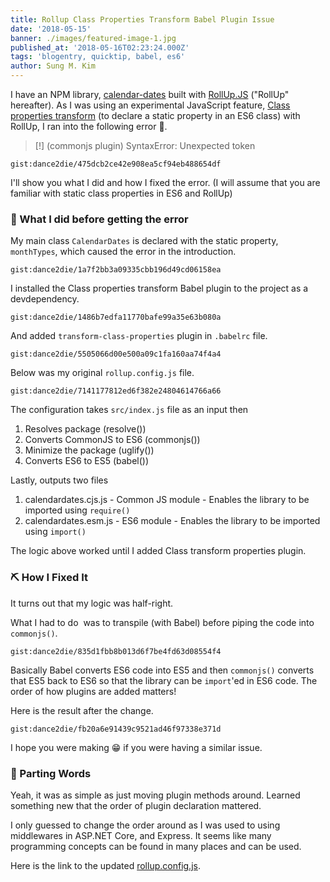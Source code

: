 ```yaml
---
title: Rollup Class Properties Transform Babel Plugin Issue
date: '2018-05-15'
banner: ./images/featured-image-1.jpg
published_at: '2018-05-16T02:23:24.000Z'
tags: 'blogentry, quicktip, babel, es6'
author: Sung M. Kim
---
```


I have an NPM library, [calendar-dates](https://www.npmjs.com/package/calendar-dates) built with [RollUp.JS](https://www.rollupjs.org/) ("RollUp" hereafter). As I was using an experimental JavaScript feature, [Class properties transform](https://babeljs.io/docs/plugins/transform-class-properties/) (to declare a static property in an ES6 class) with RollUp, I ran into the following error 🙅.

> \[!\] (commonjs plugin) SyntaxError: Unexpected token

`gist:dance2die/475dcb2ce42e908ea5cf94eb488654df`

I'll show you what I did and how I fixed the error. (I will assume that you are familiar with static class properties in ES6 and RollUp)

### 🤔 What I did before getting the error

My main class `CalendarDates` is declared with the static property, `monthTypes`, which caused the error in the introduction.

`gist:dance2die/1a7f2bb3a09335cbb196d49cd06158ea`

I installed the Class properties transform Babel plugin to the project as a devdependency.

`gist:dance2die/1486b7edfa11770bafe99a35e63b080a`

And added `transform-class-properties` plugin in `.babelrc` file.

`gist:dance2die/5505066d00e500a09c1fa160aa74f4a4`

Below was my original `rollup.config.js` file.

`gist:dance2die/7141177812ed6f382e24804614766a66`

The configuration takes `src/index.js` file as an input then

1. Resolves package (resolve())
2. Converts CommonJS to ES6 (commonjs())
3. Minimize the package (uglify())
4. Converts ES6 to ES5 (babel())

Lastly, outputs two files

1. calendardates.cjs.js - Common JS module - Enables the library to be imported using `require()`
2. calendardates.esm.js - ES6 module - Enables the library to be imported using `import()`

The logic above worked until I added Class transform properties plugin.

### ⛏️ How I Fixed It

It turns out that my logic was half-right.

What I had to do  was to transpile (with Babel) before piping the code into `commonjs()`.

`gist:dance2die/835d1fbb8b013d6f7be4fd63d08554f4`

Basically Babel converts ES6 code into ES5 and then `commonjs()` converts that ES5 back to ES6 so that the library can be `import`'ed in ES6 code. The order of how plugins are added matters!

Here is the result after the change.

`gist:dance2die/fb20a6e91439c9521ad46f97338e371d`

I hope you were making 😁 if you were having a similar issue.

### 🎐 Parting Words

Yeah, it was as simple as just moving plugin methods around. Learned something new that the order of plugin declaration mattered.

I only guessed to change the order around as I was used to using middlewares in ASP.NET Core, and Express. It seems like many programming concepts can be found in many places and can be used.

Here is the link to the updated [rollup.config.js](https://github.com/dance2die/calendar-dates/blob/add_date_metadata/rollup.config.js).

